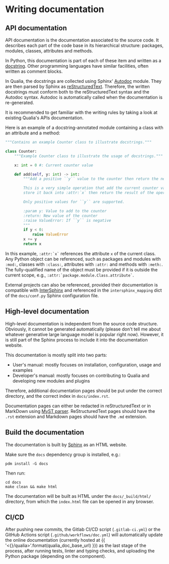 # Writing documentation

## API documentation

API documentation is the documentation associated to the source code.
It describes each part of the code base in its hierarchical structure: packages, modules, classes, attributes and methods.

In Python, this documentation is part of each of these item and written as a [docstring](https://peps.python.org/pep-0257/).
Other programming languages have similar facilities, often written as comment blocks.

In Qualia, the docstrings are collected using Sphinx' [Autodoc](https://www.sphinx-doc.org/en/master/usage/extensions/autodoc.html) module.
They are then parsed by Sphinx as [reStructuredText](https://www.sphinx-doc.org/en/master/usage/restructuredtext/index.html).
Therefore, the written docstrings must conform both to the reStructuredText syntax and the Autodoc syntax.
Autodoc is automatically called when the documentation is re-generated.

It is recommended to get familiar with the writing rules by taking a look at existing Qualia's APIs documentation.

Here is an example of a docstring-annotated module containing a class with an attribute and a method:

```python
"""Contains an example Counter class to illustrate docstrings."""

class Counter:
    """Example Counter class to illustrate the usage of docstrings."""

    x: int = 0 #: Current counter value

    def add(self, y: int) -> int:
        """Add a positive ``y`` value to the counter then return the new counter value.

        This is a very simple operation that add the current counter value :attr:`x` to the provided ``y`` value,
        store it back into :attr:`x` then return the result of the operation.

        Only positive values for ``y`` are supported.

        :param y: Value to add to the counter
        :return: New value of the counter
        :raise ValueError: If ``y`` is negative
        """
        if y < 0:
            raise ValueError
        x += y
        return x
```

In this example, `` :attr:`x` `` references the attribute `x` of the current class.
Any Python object can be referenced, such as packages and modules with `:mod:`, classes with `:class:`, attributes with `:attr:` and methods with `:meth:`.
The fully-qualified name of the object must be provided if it is outside the current scope, e.g., `` :attr:`package.module.Class.attribute` ``.

External projects can also be referenced, provided their documentation is compatible
with [InterSphinx](https://www.sphinx-doc.org/en/master/usage/extensions/intersphinx.html) and referenced in the `intersphinx_mapping` dict of
the `docs/conf.py` Sphinx configuration file.

## High-level documentation

High-level documentation is independent from the source code structure.
Obviously, it cannot be generated automatically (please don't tell me about whatever generative large language model is popular right now).
However, it is still part of the Sphinx process to include it into the documentation website.

This documentation is mostly split into two parts:
- User's manual: mostly focuses on installation, configuration, usage and examples
- Developer's manual: mostly focuses on contributing to Qualia and developing new modules and plugins

Therefore, additional documentation pages should be put under the correct directory, and the correct index in `docs/index.rst`.

Documentation pages can either be redacted in reStructuredText or in MarkDown using [MyST parser](https://myst-parser.readthedocs.io/en/latest/).
ReStructuredText pages should have the `.rst` extension and Markdown pages should have the `.md` extension.

## Build the documentation

The documentation is built by [Sphinx](https://www.sphinx-doc.org/) as an HTML website.

Make sure the `docs` dependency group is installed, e.g.:
```
pdm install -G docs
```

Then run:
```
cd docs
make clean && make html
```

The documentation will be built as HTML under the `docs/_build/html/` directory, from which the `index.html` file can be opened in any browser.

## CI/CD

After pushing new commits, the Gitlab CI/CD script (`.gitlab-ci.yml`) or the GitHub Actions script (`.github/workflows/doc.yml`) will automatically update the online documentation
(currently hosted at {{ '<{}/qualia>'.format(qualia_doc_base_url) }}) as the last stage of the process, after running tests,
linter and typing checks, and uploading the Python package (depending on the component).
